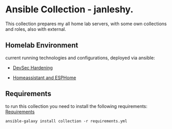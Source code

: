 # Ansible Collection - janleshy.

This collection prepares my all home lab servers, with some own collections and roles, also with external.

## Homelab Environment

current running technologies and configurations, deployed via ansible:

* [DevSec Hardening](https://github.com/dev-sec/ansible-collection-hardening)

* [Homeassistant and ESPHome](https://github.com/JanLeshy/ansible-collection-homeassistant)


## Requirements

to run this collection you need to install the following requirements:
[Requirements](requirements.yml)

```shell
ansible-galaxy install collection -r requirements.yml
```
